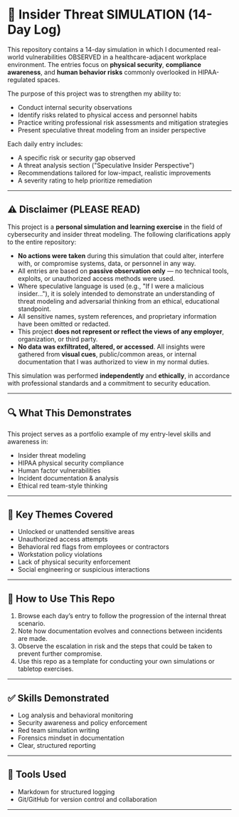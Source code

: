 # 🥸 Insider Threat SIMULATION (14-Day Log)

This repository contains a 14-day simulation in which I documented real-world vulnerabilities OBSERVED in a healthcare-adjacent workplace environment. The entries focus on **physical security**, **compliance awareness**, and **human behavior risks** commonly overlooked in HIPAA-regulated spaces.

The purpose of this project was to strengthen my ability to:

- Conduct internal security observations
- Identify risks related to physical access and personnel habits
- Practice writing professional risk assessments and mitigation strategies
- Present speculative threat modeling from an insider perspective

Each daily entry includes:
- A specific risk or security gap observed
- A threat analysis section ("Speculative Insider Perspective")
- Recommendations tailored for low-impact, realistic improvements
- A severity rating to help prioritize remediation

---

## ⚠️ Disclaimer (PLEASE READ)

This project is a **personal simulation and learning exercise** in the field of cybersecurity and insider threat modeling. The following clarifications apply to the entire repository:

- **No actions were taken** during this simulation that could alter, interfere with, or compromise systems, data, or personnel in any way.
- All entries are based on **passive observation only** — no technical tools, exploits, or unauthorized access methods were used.
- Where speculative language is used (e.g., "If I were a malicious insider..."), it is solely intended to demonstrate an understanding of threat modeling and adversarial thinking from an ethical, educational standpoint.
- All sensitive names, system references, and proprietary information have been omitted or redacted.
- This project **does not represent or reflect the views of any employer**, organization, or third party.
- **No data was exfiltrated, altered, or accessed**. All insights were gathered from **visual cues**, public/common areas, or internal documentation that I was authorized to view in my normal duties.

This simulation was performed **independently** and **ethically**, in accordance with professional standards and a commitment to security education.

---

## 🔍 What This Demonstrates

This project serves as a portfolio example of my entry-level skills and awareness in:

- Insider threat modeling  
- HIPAA physical security compliance  
- Human factor vulnerabilities  
- Incident documentation & analysis  
- Ethical red team-style thinking

---

## 🔐 Key Themes Covered

- Unlocked or unattended sensitive areas
- Unauthorized access attempts
- Behavioral red flags from employees or contractors
- Workstation policy violations
- Lack of physical security enforcement
- Social engineering or suspicious interactions

---

## 🧭 How to Use This Repo

1. Browse each day’s entry to follow the progression of the internal threat scenario.
2. Note how documentation evolves and connections between incidents are made.
3. Observe the escalation in risk and the steps that could be taken to prevent further compromise.
4. Use this repo as a template for conducting your own simulations or tabletop exercises.

---

## ✅ Skills Demonstrated

- Log analysis and behavioral monitoring
- Security awareness and policy enforcement
- Red team simulation writing
- Forensics mindset in documentation
- Clear, structured reporting

---

## 🧪 Tools Used

- Markdown for structured logging
- Git/GitHub for version control and collaboration

---

